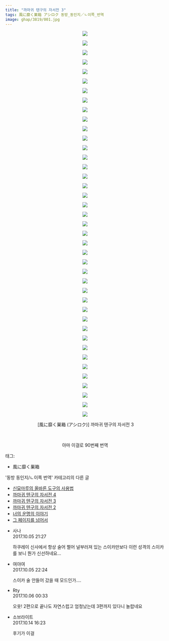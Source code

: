 ```yaml
---
title: "까마귀 텐구의 자서전 3"
tags: 風に靡く巣箱 アシロク 동방_동인지／ㄴ이쪽_번역
image: ghap/3819/001.jpg
---
```

<div class="article">
<p style="text-align: center; clear: none; float: none;"><img src="{{ site.nasurl }}/ghap/3819/001.jpg"/></p>
<p style="text-align: center; clear: none; float: none;"><img src="{{ site.nasurl }}/ghap/3819/002.jpg"/></p>
<p style="text-align: center; clear: none; float: none;"><img src="{{ site.nasurl }}/ghap/3819/003.jpg"/></p>
<p style="text-align: center; clear: none; float: none;"><img src="{{ site.nasurl }}/ghap/3819/004.jpg"/></p>
<p style="text-align: center; clear: none; float: none;"><img src="{{ site.nasurl }}/ghap/3819/005.jpg"/></p>
<p style="text-align: center; clear: none; float: none;"><img src="{{ site.nasurl }}/ghap/3819/006.jpg"/></p>
<p style="text-align: center; clear: none; float: none;"><img src="{{ site.nasurl }}/ghap/3819/007.jpg"/></p>
<p style="text-align: center; clear: none; float: none;"><img src="{{ site.nasurl }}/ghap/3819/008.jpg"/></p>
<p style="text-align: center; clear: none; float: none;"><img src="{{ site.nasurl }}/ghap/3819/009.jpg"/></p>
<p style="text-align: center; clear: none; float: none;"><img src="{{ site.nasurl }}/ghap/3819/010.jpg"/></p>
<p style="text-align: center; clear: none; float: none;"><img src="{{ site.nasurl }}/ghap/3819/011.jpg"/></p>
<p style="text-align: center; clear: none; float: none;"><img src="{{ site.nasurl }}/ghap/3819/012.jpg"/></p>
<p style="text-align: center; clear: none; float: none;"><img src="{{ site.nasurl }}/ghap/3819/013.jpg"/></p>
<p style="text-align: center; clear: none; float: none;"><img src="{{ site.nasurl }}/ghap/3819/014.jpg"/></p>
<p style="text-align: center; clear: none; float: none;"><img src="{{ site.nasurl }}/ghap/3819/015.jpg"/></p>
<p style="text-align: center; clear: none; float: none;"><img src="{{ site.nasurl }}/ghap/3819/016.jpg"/></p>
<p style="text-align: center; clear: none; float: none;"><img src="{{ site.nasurl }}/ghap/3819/017.jpg"/></p>
<p style="text-align: center; clear: none; float: none;"><img src="{{ site.nasurl }}/ghap/3819/018.jpg"/></p>
<p style="text-align: center; clear: none; float: none;"><img src="{{ site.nasurl }}/ghap/3819/019.jpg"/></p>
<p style="text-align: center; clear: none; float: none;"><img src="{{ site.nasurl }}/ghap/3819/020.jpg"/></p>
<p style="text-align: center; clear: none; float: none;"><img src="{{ site.nasurl }}/ghap/3819/021.jpg"/></p>
<p style="text-align: center; clear: none; float: none;"><img src="{{ site.nasurl }}/ghap/3819/022.jpg"/></p>
<p style="text-align: center; clear: none; float: none;"><img src="{{ site.nasurl }}/ghap/3819/023.jpg"/></p>
<p style="text-align: center; clear: none; float: none;"><img src="{{ site.nasurl }}/ghap/3819/024.jpg"/></p>
<p style="text-align: center; clear: none; float: none;"><img src="{{ site.nasurl }}/ghap/3819/025.jpg"/></p>
<p style="text-align: center; clear: none; float: none;"><img src="{{ site.nasurl }}/ghap/3819/026.jpg"/></p>
<p style="text-align: center; clear: none; float: none;"><img src="{{ site.nasurl }}/ghap/3819/027.jpg"/></p>
<p style="text-align: center; clear: none; float: none;"><img src="{{ site.nasurl }}/ghap/3819/028.jpg"/></p>
<p style="text-align: center; clear: none; float: none;"><img src="{{ site.nasurl }}/ghap/3819/029.jpg"/></p>
<p style="text-align: center; clear: none; float: none;"><img src="{{ site.nasurl }}/ghap/3819/030.jpg"/></p>
<p style="text-align: center; clear: none; float: none;"><img src="{{ site.nasurl }}/ghap/3819/031.jpg"/></p>
<p style="text-align: center; clear: none; float: none;"><img src="{{ site.nasurl }}/ghap/3819/032.jpg"/></p>
<p style="text-align: center; clear: none; float: none;"><img src="{{ site.nasurl }}/ghap/3819/033.jpg"/></p>
<p style="text-align: center; clear: none; float: none;"><img src="{{ site.nasurl }}/ghap/3819/034.jpg"/></p>
<p style="text-align: center; clear: none; float: none;"><img src="{{ site.nasurl }}/ghap/3819/035.jpg"/></p>
<p style="text-align: center; clear: none; float: none;"><img src="{{ site.nasurl }}/ghap/3819/036.jpg"/></p>
<p style="text-align: center; clear: none; float: none;"><img src="{{ site.nasurl }}/ghap/3819/037.jpg"/></p>
<p style="text-align: center; clear: none; float: none;"><img src="{{ site.nasurl }}/ghap/3819/038.jpg"/></p>
<p style="text-align: center; clear: none; float: none;"><img src="{{ site.nasurl }}/ghap/3819/039.jpg"/></p>
<p style="text-align: center; clear: none; float: none;"><img src="{{ site.nasurl }}/ghap/3819/040.jpg"/></p>
<p style="text-align: center; clear: none; float: none;"><img src="{{ site.nasurl }}/ghap/3819/041.jpg"/></p>
<p style="text-align: center; clear: none; float: none;"> [風に靡く巣箱 (アシロク)] 까마귀 텐구의 자서전 3</p>
<p style="text-align: center; clear: none; float: none;"><br/></p>
<p style="text-align: center; clear: none; float: none;">아마 이걸로 90번째 번역</p>
</div><div class="tagTrail">
<p>태그: </p>
<ul>
<li>風に靡く巣箱</li>
</ul>
</div><div class="another">
<p>'동방 동인지/ㄴ이쪽 번역' 카테고리의 다른 글</p>
<ul>
<li><a href="/2017-10-09-ghap_3847">신묘마루의 올바른 도구의 사용법</a></li>
<li><a href="/2017-10-07-ghap_3845">까마귀 텐구의 자서전 4</a></li>
<li><a href="/2017-10-05-ghap_3819">까마귀 텐구의 자서전 3</a></li>
<li><a href="/2017-10-04-ghap_3818">까마귀 텐구의 자서전 2</a></li>
<li><a href="/2017-10-04-ghap_3815">너의 운명의 이야기</a></li>
<li><a href="/2017-10-01-ghap_3801">그 페이지를 넘어서</a></li>
</ul>
</div><div class="cb_module cb_fluid">
<div class="cb_wrt cb_profile">
<div class="comment">
<ul>
<li class="cb_thumb_off" id="comment15097565">
<div class="cb_comment_area">
<div class="cb_info_area">
<div class="cb_section">
<span class="cb_nick_name">사나</span>
</div>
<div class="cb_section">
<span class="cb_date">2017.10.05 21:27 </span>
</div>
</div>
<div class="cb_dsc_comment">
<p class="cb_dsc">
											하쿠레이 신사에서 항상 술어 쩔어 널부러져 있는 스이카만보다 이런 성격의 스이카를 보니 뭔가 신선하네요...
										</p>
</div>
</div></li>
<li class="cb_thumb_off" id="comment15097589">
<div class="cb_comment_area">
<div class="cb_info_area">
<div class="cb_section">
<span class="cb_nick_name">여야여</span>
</div>
<div class="cb_section">
<span class="cb_date">2017.10.05 22:24 </span>
</div>
</div>
<div class="cb_dsc_comment">
<p class="cb_dsc">
											스이카 술 안들어 갔을 때 모드인가....
										</p>
</div>
</div></li>
<li class="cb_thumb_off" id="comment15097617">
<div class="cb_comment_area">
<div class="cb_info_area">
<div class="cb_section">
<span class="cb_nick_name">Rty</span>
</div>
<div class="cb_section">
<span class="cb_date">2017.10.06 00:33 </span>
</div>
</div>
<div class="cb_dsc_comment">
<p class="cb_dsc">
											오옷! 2편으로 끝나도 자연스럽고 엄청났는데 3편까지 있다니 놀랍네요
										</p>
</div>
</div></li>
<li class="cb_thumb_off" id="comment15105318">
<div class="cb_comment_area">
<div class="cb_info_area">
<div class="cb_section">
<span class="cb_nick_name">소브라이트</span>
</div>
<div class="cb_section">
<span class="cb_date">2017.10.14 16:23 </span>
</div>
</div>
<div class="cb_dsc_comment">
<p class="cb_dsc">
											후기가 이걸
										</p>
</div>
</div></li>
</ul>
</div>
</div><!-- commentList close -->
</div>
